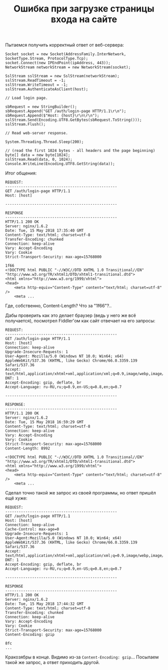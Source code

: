 ﻿---
title: "Ошибка при загрузке страницы входа на сайте"
se.owner.user_id: 238013
se.owner.display_name: "D .Stark"
se.owner.link: "https://ru.stackoverflow.com/users/238013/d-stark"
se.link: "https://ru.stackoverflow.com/questions/828325/%d0%9e%d1%88%d0%b8%d0%b1%d0%ba%d0%b0-%d0%bf%d1%80%d0%b8-%d0%b7%d0%b0%d0%b3%d1%80%d1%83%d0%b7%d0%ba%d0%b5-%d1%81%d1%82%d1%80%d0%b0%d0%bd%d0%b8%d1%86%d1%8b-%d0%b2%d1%85%d0%be%d0%b4%d0%b0-%d0%bd%d0%b0-%d1%81%d0%b0%d0%b9%d1%82%d0%b5"
se.question_id: 828325
se.post_type: question
se.score: 0
---
<p>Пытаемся получить корректный ответ от веб-сервера:</p>

<pre><code>Socket socket = new Socket(AddressFamily.InterNetwork, SocketType.Stream, ProtocolType.Tcp);
socket.Connect(new IPEndPoint(ipAddress, 443));
NetworkStream networkStream = new NetworkStream(socket);

SslStream sslStream = new SslStream(networkStream);
sslStream.ReadTimeout = -1;
sslStream.WriteTimeout = -1;
sslStream.AuthenticateAsClient(host);

// Load login page.

sbRequest = new StringBuilder();
sbRequest.Append("GET /auth/login-page HTTP/1.1\r\n");
sbRequest.Append($"Host: {host}\r\n\r\n");
sslStream.Send(Encoding.UTF8.GetBytes(sbRequest.ToString()));
sslStream.Flush();

// Read web-server response.

System.Threading.Thread.Sleep(200);

// (read the first 1024 bytes - all headers and the page beginning)
byte[] data = new byte[1024];
sslStream.Read(data, 0, 1024);
Console.WriteLine(Encoding.UTF8.GetString(data));
</code></pre>

<p>Итог общения:</p>

<pre><code>REQUEST:
--------------------------------------------------
GET /auth/login-page HTTP/1.1
Host: [host]

--------------------------------------------------

RESPONSE
--------------------------------------------------
HTTP/1.1 200 OK
Server: nginx/1.6.2
Date: Tue, 15 May 2018 17:35:40 GMT
Content-Type: text/html; charset=utf-8
Transfer-Encoding: chunked
Connection: keep-alive
Vary: Accept-Encoding
Vary: Cookie
Strict-Transport-Security: max-age=15768000

1f66
&lt;!DOCTYPE html PUBLIC "-//W3C//DTD XHTML 1.0 Transitional//EN" "http://www.w3.org/TR/xhtml1/DTD/xhtml1-transitional.dtd"&gt;
&lt;html xmlns="http://www.w3.org/1999/xhtml"&gt;
&lt;head&gt;
    &lt;meta http-equiv="Content-Type" content="text/html; charset=utf-8" /&gt;
    &lt;meta ...
</code></pre>

<p>Где, собственно, Content-Length? Что за "1f66"?..</p>

<p>Дабы проверить как это делает браузер (ведь у него же всё получается), посмотрел Fiddler'ом как сайт отвечает на его запросы:</p>

<pre><code>REQUEST:
--------------------------------------------------
GET /auth/login-page HTTP/1.1
Host: [host]
Connection: keep-alive
Upgrade-Insecure-Requests: 1
User-Agent: Mozilla/5.0 (Windows NT 10.0; Win64; x64) AppleWebKit/537.36 (KHTML, like Gecko) Chrome/66.0.3359.139 Safari/537.36
Accept: text/html,application/xhtml+xml,application/xml;q=0.9,image/webp,image/apng,*/*;q=0.8
DNT: 1
Accept-Encoding: gzip, deflate, br
Accept-Language: ru-RU,ru;q=0.9,en-US;q=0.8,en;q=0.7

--------------------------------------------------

RESPONSE:
--------------------------------------------------
HTTP/1.1 200 OK
Server: nginx/1.6.2
Date: Tue, 15 May 2018 16:59:29 GMT
Content-Type: text/html; charset=utf-8
Connection: keep-alive
Vary: Accept-Encoding
Vary: Cookie
Strict-Transport-Security: max-age=15768000
Content-Length: 8992

&lt;!DOCTYPE html PUBLIC "-//W3C//DTD XHTML 1.0 Transitional//EN" "http://www.w3.org/TR/xhtml1/DTD/xhtml1-transitional.dtd"&gt;
&lt;html xmlns="http://www.w3.org/1999/xhtml"&gt;
&lt;head&gt;
    &lt;meta http-equiv="Content-Type" content="text/html; charset=utf-8" /&gt;
    &lt;meta ...
</code></pre>

<p>Сделал точно такой же запрос из своей программы, но ответ пришёл ещё хуже:</p>

<pre><code>REQUEST:
--------------------------------------------------
GET /auth/login-page HTTP/1.1
Host: [host]
Connection: keep-alive
Cache-Control: max-age=0
Upgrade-Insecure-Requests: 1
User-Agent:Mozilla/5.0 (Windows NT 10.0; Win64; x64) AppleWebKit/537.36 (KHTML, like Gecko) Chrome/66.0.3359.139 Safari/537.36
Accept: text/html,application/xhtml+xml,application/xml;q=0.9,image/webp,image/apng,*/*;q=0.8
DNT: 1
Accept-Encoding: gzip, deflate, br
Accept-Language: ru-RU,ru;q=0.9,en-US;q=0.8,en;q=0.7

--------------------------------------------------

RESPONSE
--------------------------------------------------
HTTP/1.1 200 OK
Server: nginx/1.6.2
Date: Tue, 15 May 2018 17:44:32 GMT
Content-Type: text/html; charset=utf-8
Transfer-Encoding: chunked
Connection: keep-alive
Vary: Accept-Encoding
Vary: Cookie
Strict-Transport-Security: max-age=15768000
Content-Encoding: gzip

8fc
...
</code></pre>

<p>Кракозябры в конце. Видимо из-за <code>Content-Encoding: gzip</code>... Посылаем такой же запрос, а ответ приходить другой.</p>
